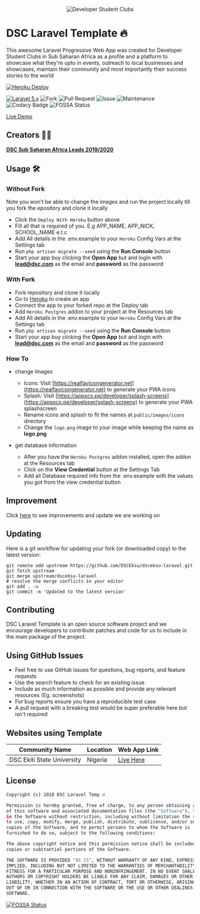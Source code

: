 <p align="center">
<img alt="Developer Student Clubs" src="https://dsceksu.herokuapp.com/images/dsc-logo.png">
</p>

# DSC Laravel Template 🔥

This awesome Laravel Progressive Web App was created for Developer Student Clubs in Sub Saharan Africa as a profile and a platform to showcase what they're upto in events, outreach to local businesses and showcases, maintain their community and most importantly their success stories to the world

[![Heroku Deploy](https://www.herokucdn.com/deploy/button.svg)](https://heroku.com/deploy?template=https://github.com/DSCEksu/dsceksu-laravel)

[![Laravel 5.x](https://img.shields.io/badge/Laravel-5.x-green.svg)](http://laravel.com)
![Fork](https://img.shields.io/github/forks/DSCEksu/dsceksu-laravel.svg?style=social)
![Pull Request](https://img.shields.io/github/issues-pr/DSCEksu/dsceksu-laravel.svg)
![Issue](https://img.shields.io/github/issues/DSCEksu/dsceksu-laravel.svg)
![Maintenance](https://img.shields.io/maintenance/yes/2019.svg)
![Codacy Badge](https://api.codacy.com/project/badge/Grade/b07fd6723d9742d4b6990bbbd688ef85)
![FOSSA Status](https://app.fossa.com/api/projects/git%2Bgithub.com%2FDSCEksu%2Fdsceksu-laravel.svg?type=small)

[Live Demo](https://dsceksu.herokuapp.com)

## Creators 👨‍💻

**[DSC Sub Saharan Africa Leads 2019/2020](https://github.com/orgs/DSCEksu/teams/dsc-laravel-template)**

## Usage 🛠

### Without Fork

Note you won't be able to change the images and run the project locally till you fork the epository and clone it locally

- Click the ``Deploy With Heroku`` button above
- Fill all that is required of you. E.g APP_NAME, APP_NICK, SCHOOL_NAME e.t.c
- Add All details in the .env.example to your ``Heroku`` Config Vars at the Settings tab
- Run ``php artisan migrate --seed`` using the **Run Console** button
- Start your app buy clicking the **Open App** but and login with **lead@dsc.com** as the email and **password** as the password

### With Fork

- Fork repository and clone it locally
- Go to [Heroku](https://heroku.com) to create an app
- Connect the app to your forked repo at the Deploy tab
- Add ``Heroku Postgres`` addon to your project at the Resources tab
- Add All details in the .env.example to your ``Heroku`` Config Vars at the Settings tab
- Run ``php artisan migrate --seed`` using the **Run Console** button
- Start your app buy clicking the **Open App** but and login with **lead@dsc.com** as the email and **password** as the password

### How To

- change Images
  - Icons: Visit [https://realfavicongenerator.net](https://realfavicongenerator.net) to generate your PWA icons
  - Splash: Visit [https://appsco.pe/developer/splash-screens](https://appsco.pe/developer/splash-screens) to generate your PWA splashscreen
  - Rename icons and splash to fit the names at ``public/images/icons`` directory
  - Change the ``logo.png`` image to your image while keeping the name as **logo.png**

- get database information
  - After you have the ``Heroku Postgres`` addon installed, open the addon at the Resources tab
  - Click on the **View Credential** button at the Settings Tab
  - Add all Database required info from the .env.example with the values you got from the view credential button

## Improvement

Click [here](https://github.com/orgs/DSCEksu/projects/1) to see improvements and update we are working on

## Updating

Here is a git workflow for updating your fork (or downloaded copy) to the latest version:

```git
git remote add upstream https://github.com/DSCEksu/dsceksu-laravel.git
git fetch upstream
git merge upstream/dsceksu-laravel
# resolve the merge conflicts in your editor
git add . -u
git commit -m 'Updated to the latest version'
```

## Contributing

DSC Laravel Template is an open source software project and we encourage developers to contribute patches and code for us to include in the main package of the project.

## Using GitHub Issues

- Feel free to use GitHub issues for questions, bug reports, and feature requests
- Use the search feature to check for an existing issue
- Include as much information as possible and provide any relevant resources (Eg. screenshots)
- For bug reports ensure you have a reproducible test case
- A pull request with a breaking test would be super preferable here but isn't required

## Websites using Template

| Community Name | Location | Web App Link |
| --- | --- | --- |
| DSC Ekiti State University | Nigeria | [Live Here](https://dsceksu.herokuapp.com) |

## License

```bash
Copyright (c) 2018 DSC Laravel Temp 🔥

Permission is hereby granted, free of charge, to any person obtaining a copy
of this software and associated documentation files (the "Software"), to deal
in the Software without restriction, including without limitation the rights
to use, copy, modify, merge, publish, distribute, sublicense, and/or sell
copies of the Software, and to permit persons to whom the Software is
furnished to do so, subject to the following conditions:

The above copyright notice and this permission notice shall be included in all
copies or substantial portions of the Software.

THE SOFTWARE IS PROVIDED "AS IS", WITHOUT WARRANTY OF ANY KIND, EXPRESS OR
IMPLIED, INCLUDING BUT NOT LIMITED TO THE WARRANTIES OF MERCHANTABILITY,
FITNESS FOR A PARTICULAR PURPOSE AND NONINFRINGEMENT. IN NO EVENT SHALL THE
AUTHORS OR COPYRIGHT HOLDERS BE LIABLE FOR ANY CLAIM, DAMAGES OR OTHER
LIABILITY, WHETHER IN AN ACTION OF CONTRACT, TORT OR OTHERWISE, ARISING FROM,
OUT OF OR IN CONNECTION WITH THE SOFTWARE OR THE USE OR OTHER DEALINGS IN THE
SOFTWARE.
```

[![FOSSA Status](https://app.fossa.com/api/projects/git%2Bgithub.com%2FDSCEksu%2Fdsceksu-laravel.svg?type=large)](https://app.fossa.com/projects/git%2Bgithub.com%2FDSCEksu%2Fdsceksu-laravel?ref=badge_large)
